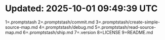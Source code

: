 # Updated: 2025-10-01 09:49:39 UTC
1=.promptstash
2=.promptstash/commit.md
3=.promptstash/create-simple-source-map.md
4=.promptstash/debug.md
5=.promptstash/read-source-map.md
6=.promptstash/ship.md
7=.version
8=LICENSE
9=README.md